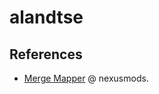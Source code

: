 # alandtse

## References

- [Merge Mapper](https://www.nexusmods.com/skyrimspecialedition/mods/74689) @ nexusmods.
